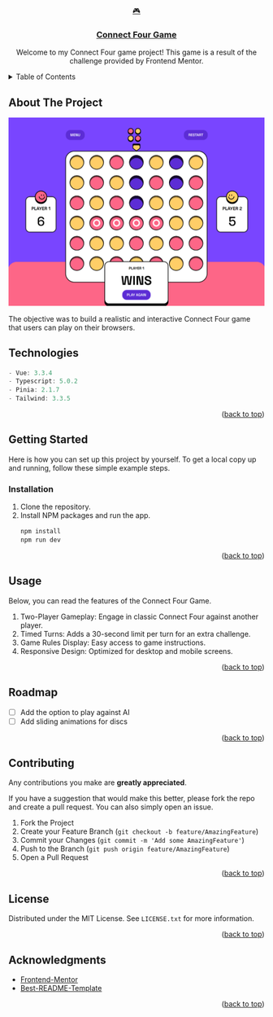 <div id="top"></div>

<!-- PROJECT HEADER -->
<br />
<div align="center">
  <a href="https://github.com/kajtd/ConnectFourGame">
    🎮
  </a>

<a href="https://conn-four-game.netlify.app/">
  <h3 align="center">Connect Four Game</h3>
</a>
  <p align="center">
    Welcome to my Connect Four game project! This game is a result of the challenge provided by Frontend Mentor.
  </p>
</div>

<!-- TABLE OF CONTENTS -->
<details>
  <summary>Table of Contents</summary>
  <ul>
    <li><a href="#about-the-project">About The Project</a></li>
    <li><a href="#technologies">Technologies</a></li>
    <li><a href="#getting-started">Getting Started</a></li>
    <li><a href="#usage">Usage</a></li>
    <li><a href="#roadmap">Roadmap</a></li>
    <li><a href="#contributing">Contributing</a></li>
    <li><a href="#license">License</a></li>
    <li><a href="#acknowledgments">Acknowledgments</a></li>
  </ul>
</details>

<!-- ABOUT THE PROJECT -->

## About The Project

![Website img](./capture.png)

The objective was to build a realistic and interactive Connect Four game that users can play on their browsers.
<!-- TECHNOLOGIES -->

## Technologies

```js
- Vue: 3.3.4
- Typescript: 5.0.2
- Pinia: 2.1.7
- Tailwind: 3.3.5
```

<p align="right">(<a href="#top">back to top</a>)</p>
<!-- GETTING STARTED -->

## Getting Started

Here is how you can set up this project by yourself.
To get a local copy up and running, follow these simple example steps.

### Installation

1.  Clone the repository.
2.  Install NPM packages and run the app.
    ```sh
    npm install
    npm run dev
    ```

<p align="right">(<a href="#top">back to top</a>)</p>

<!-- USAGE -->

## Usage

Below, you can read the features of the Connect Four Game.

<ol>
    <li>Two-Player Gameplay: Engage in classic Connect Four against another player.</li>
    <li>Timed Turns: Adds a 30-second limit per turn for an extra challenge.</li>
    <li>Game Rules Display: Easy access to game instructions.</li>
    <li>Responsive Design: Optimized for desktop and mobile screens.</li>
</ol>

<p align="right">(<a href="#top">back to top</a>)</p>

<!-- ROADMAP -->

## Roadmap

- [ ] Add the option to play against AI
- [ ] Add sliding animations for discs

<p align="right">(<a href="#top">back to top</a>)</p>

<!-- CONTRIBUTING -->

## Contributing

Any contributions you make are **greatly appreciated**.

If you have a suggestion that would make this better, please fork the repo and create a pull request. You can also simply open an issue.

1. Fork the Project
2. Create your Feature Branch (`git checkout -b feature/AmazingFeature`)
3. Commit your Changes (`git commit -m 'Add some AmazingFeature'`)
4. Push to the Branch (`git push origin feature/AmazingFeature`)
5. Open a Pull Request

<p align="right">(<a href="#top">back to top</a>)</p>

<!-- LICENSE -->

## License

Distributed under the MIT License. See `LICENSE.txt` for more information.

<p align="right">(<a href="#top">back to top</a>)</p>

## Acknowledgments

- [Frontend-Mentor](https://www.frontendmentor.io/challenges/connect-four-game-6G8QVH923s)
- [Best-README-Template](https://github.com/othneildrew/Best-README-Template)

<p align="right">(<a href="#top">back to top</a>)</p>
